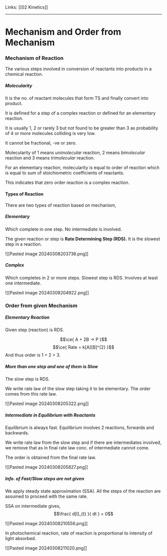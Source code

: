 Links: [[02 Kinetics]]
___
# Mechanism and Order from Mechanism
### Mechanism of Reaction 
The various steps involved in conversion of reactants into products in a chemical reaction. 

##### Molecularity 
It is the no. of reactant molecules that form TS and finally convert into product. 
  
It is defined for a step of a complex reaction or defined for an elementary reaction.  

It is usually 1, 2 or rarely 3 but not found to be greater than 3 as probability of 4 or more molecules colliding is very low. 

It cannot be fractional, -ve or zero. 

Molecularity of 1 means *unimolecular* reaction, 2 means *bimolecular* reaction and 3 means *trimolecular* reaction. 

For an elementary reaction, molecularity is equal to order of reaction which is equal to sum of stoichiometric coefficients of reactants. 

This indicates that zero order reaction is a complex reaction.

#### Types of Reaction
There are two types of reaction based on mechanism,
##### Elementary
Which complete in one step. No intermediate is involved. 
   
The given reaction or step is **Rate Determining Step (RDS).** It is the slowest step in a reaction.

![[Pasted image 20240308203736.png]] 

##### Complex 
Which completes in 2 or more steps. 
Slowest step is RDS.
Involves at least one intermediate. 

![[Pasted image 20240308204922.png]]

### Order from given Mechanism 
##### Elementary Reaction 
Given step (reaction) is RDS. 

$$\ce{ A + 2B -> P }$$
$$\ce{ Rate = k[A][B]^{2} }$$
And thus order is 1 + 2 = 3. 

##### More than one step and one of them is Slow
The slow step is RDS. 

We write rate law of the slow step taking it to be elementary. The order comes from this rate law. 

![[Pasted image 20240308205322.png]]

##### Intermediate in Equilibrium with Reactants 
Equilibrium is always fast. 
Equilibrium involves 2 reactions, forwards and backwards.

We write rate law from the slow step and if there are intermediates involved, we remove that as in final rate law conc. of intermediate cannot come. 

The order is obtained from the final rate law. 

![[Pasted image 20240308205827.png]]

##### Info. of Fast/Slow steps are not given 
We apply steady state approximation (SSA). 
All the steps of the reaction are assumed to proceed with the same rate. 

SSA on intermediate gives,
$$\frac{ d[I]_{t} }{ dt } = 0$$

![[Pasted image 20240308210556.png]]

In photochemical reaction, rate of reaction is proportional to intensity of light absorbed. 

![[Pasted image 20240308211020.png]]

